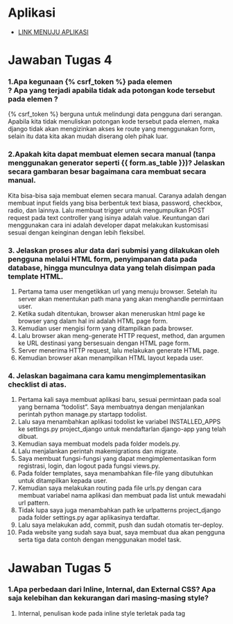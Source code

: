 # Aplikasi
- [LINK MENUJU APLIKASI](https://tugas2naiya.herokuapp.com/todolist/login/)

# Jawaban Tugas 4
### 1.Apa kegunaan {% csrf_token %} pada elemen <form>? Apa yang terjadi apabila tidak ada potongan kode tersebut pada elemen <form>?

{% csrf_token %} berguna untuk melindungi data pengguna dari serangan. Apabila kita tidak menuliskan potongan kode tersebut pada elemen, maka django tidak akan mengizinkan akses ke route yang menggunakan form, selain itu data kita akan mudah diserang oleh pihak luar.

### 2.Apakah kita dapat membuat elemen <form> secara manual (tanpa menggunakan generator seperti {{ form.as_table }})? Jelaskan secara gambaran besar bagaimana cara membuat <form> secara manual.

Kita bisa-bisa saja membuat elemen <form> secara manual. Caranya adalah dengan membuat input fields yang bisa berbentuk text biasa, password, checkbox, radio, dan lainnya.  Lalu membuat trigger untuk mengumpulkan POST request pada text controller yang isinya adalah value. Keuntungan dari menggunakan cara ini adalah developer dapat melakukan kustomisasi sesuai dengan keinginan dengan lebih fleksibel.

### 3. Jelaskan proses alur data dari submisi yang dilakukan oleh pengguna melalui HTML form, penyimpanan data pada database, hingga munculnya data yang telah disimpan pada template HTML.

1. Pertama tama user mengetikkan url yang menuju browser. Setelah itu server akan menentukan path mana yang akan menghandle permintaan user. 
2. Ketika sudah ditentukan, browser akan meneruskan html page ke browser yang dalam hal ini adalah HTML page form.
3. Kemudian user mengisi form yang ditampilkan pada browser.
4. Lalu browser akan meng-generate HTTP request, method, dan argumen ke URL destinasi yang bersesuain dengan HTML page form.
5. Server menerima HTTP request, lalu melakukan generate HTML page.
6. Kemudian browser akan menampilkan HTML layout kepada user.

### 4.  Jelaskan bagaimana cara kamu mengimplementasikan checklist di atas.

1. Pertama kali saya membuat aplikasi baru, sesuai permintaan pada soal yang bernama “todolist”. Saya membuatnya dengan menjalankan perintah python manage.py startapp todolist.
2. Lalu saya menambahkan aplikasi todolist ke variabel INSTALLED_APPS ke settings.py project_django untuk mendaftarlan django-app yang telah dibuat.
3. Kemudian saya membuat models pada folder models.py.
4. Lalu menjalankan perintah makemigrations dan migrate.
5. Saya membuat fungsi-fungsi yang dapat mengimplementasikan form registrasi, login, dan logout pada fungsi views.py.
6. Pada folder templates, saya menambahkan file-file yang dibutuhkan untuk ditampilkan kepada user.
7. Kemudian saya melakukan routing pada file urls.py dengan cara membuat variabel nama aplikasi dan membuat pada list untuk mewadahi url pattern.
8. Tidak lupa saya juga menambahkan path ke urlpatterns project_django pada folder settings.py agar aplikasinya terdaftar.
9. Lalu saya melakukan add, commit, push dan sudah otomatis ter-deploy.
10. Pada website yang sudah saya buat, saya membuat dua akan pengguna serta tiga data contoh dengan menggunakan model task.

# Jawaban Tugas 5

### 1.Apa perbedaan dari Inline, Internal, dan External CSS? Apa saja kelebihan dan kekurangan dari masing-masing style?

1. Internal, penulisan kode pada inline style terletak pada tag <style>. Penulisan kode dengan internal style hanya dapat dilakukan pada satu halaman website saja, dan tidak dapat digunakan pada halaman lain.
Kelebihan : tidak perlu mengupload beberapa file, karena css dan html terletak pada file yang sama.
Kekurangan : css tidak dapat digunakan bersamaan dengan halaman html yang lain. Selain dapat memperlambat performa website.
2. Inline, penulisan kode yang ditulis langsung pada atribut elemen html. Kode ini ditulis pada setiap kode html yang mempunyai atribut style.
Kelebihan : sangat membantu apabila kita ingin menguji coba atau sekedar ingin melihat perubahan. Lalu dapat memperbaiki kode dengan cepat, dan juga proses load website akan lebih cepat.
Kekurangan : Lebih sulit dalam mengatur website karena hanya dapat mengatur satu elemen.
3. External, penulisan kode yang ditulis pada file eksternal yang terpisah dengan file htmlnya. file CSS ditulis dengan ekstensi .css. 
kelebihan : struktur file html akan lebih rapi, loading website akan jadi lebih cepat, dapat digunakan di beberapa halaman web sekaligus.
kekurangan : apabila koneksi internet lambat, halaman akan berantakan ketika file css gagal dipanggil oleh file html.

### 2.Jelaskan tag HTML5 yang kamu ketahui.

!DOCTYPE      : Tag untuk menentukan tipe dokumen
html	      :Tag untuk membuat sebuah dokumen HTML
title         :Tag untuk membuat judul dari sebuah halaman
body	      :Tag untuk membuat tubuh dari sebuah halaman
h1 to h6      :Tag untuk membuat heading
form          :Tag untuk membuat sebuah form HTML untuk input pengguna
input	      :Tag untuk membuat sebuah kontrol input
textarea	  :Tag untuk membuat sebuah kontrol input multibaris (text area)
button   	  :Tag untuk membuat sebuah tombol yang dapat diklik
img	          :Tag untuk membuat gambar
link	      :Tag untuk membuat hubungan antara dokumen dan sumber daya eksternal 
table	      :Tag untuk membuat tabel
style	      :Tag untuk membuat informasi style untuk dokumen
head          :Tag untuk membuat informasi tentang dokumen
meta	      :Tag untuk membuat metadata tentang dokumen HTML

### 3.Jelaskan tipe-tipe CSS selector yang kamu ketahui.

1. Selektor Tag, memilih elemen berdasarkan nama tag.
2. Selektor Class, selektor yang memilih elemen berdasarkan nama class yang diberikan. Selektor class ditandai dengan tanda titik di depannya.
3. Selektor ID, hampir sama dengan selector class hanya saja id bersifat unik dan hanya dapat digunakan pada satu elemen saja.
4. Selektor Atribut, hampir sama dengan selektor tag, hanya saha selektor ini memilih elemen berdasarkan atributnya.
5. Selektor Universal, selektor yang digunakan untuk menyeleksi semua elemen pada jangkauan (scope) tertentu.
6. Selektor Pseudo, selektor untuk memilih elemen semu seperti state pada elemen, elemen before dan after, elemen ganjil, dan sebagainya.

### 4.Jelaskan bagaimana cara kamu mengimplementasikan checklist di atas.
1. Pertama saya menyertakan kode untuk Include Bootstrap’s CSS and JS ke file html yang telah saya buat di tugas sebelumnya.
2. Selanjutnya saya mulai menghias halaman per halamannnya. Pada tugas ini kebanyakan saya menggunakan inline style. Saya mengubah tulisan menjadi heading, mengganti jenis font, serta menambahkan navigation bar agar halaman websitenya terlihat menarik.
3. Selanjutnya pada halaman todolist, saya membuat card per tasknya. Kemudian saya menghias dengan memberi warna pada card tersebut. Tidak lupa saya menyesuaikan tata letak dan memberikan keterangan mengenaik card tersebut.
4. Untuk tombol-tombol yang ada, saya juga menghiasnya menjadi lebih berwarna.
5. Selanjutnya saya melakukan git add,commit,push seperti biasa.

